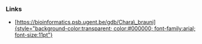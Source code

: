 ### Links

-   [[https://bioinformatics.psb.ugent.be/gdb/Chara\_brauni]{style="background-color:transparent; color:#000000; font-family:arial; font-size:11pt"}](https://bioinformatics.psb.ugent.be/gdb/Chara_braunii/)
